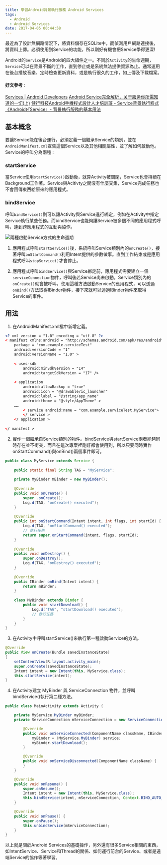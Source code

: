 ```yaml
---
title: 學習Android背景執行服務 Android Services
tags:
  - Android
  - Android Services
date: 2017-04-05 00:44:58
---
```



最近為了設計無網路情況下，將資料儲存在SQLite中，而偵測用戶網路連接後，將資料上傳。必須使用到Service的功能，所以剛好有機會把Service學得更深!

Android的`Service`是Android的四大組件之一。不同於`Activity`的生命週期，`Service`可以在背景不斷的工作，直到停止或是系統無法提供資源為止。通常運用在後台播放音樂、定時檢查更新資料，或是執行很久的工作，如上傳及下載檔案。

#### 好文參考 :
[Services | Android Developers](https://developer.android.com/guide/components/services.html?hl=zh-tw)
[Android Service完全解析，关于服务你所需知道的一切(上)](http://blog.csdn.net/guolin_blog/article/details/11952435)
[健行科技Android手機程式設計人才培訓班 - Service背景執行程式](http://www.aaronlife.com/teaching/uch_android_2015-02-06_00.html)
[《Android》『Service』- 背景執行服務的基本用法](http://xnfood.com.tw/android-service/)

## 基本概念

要讓Service能在後台運行，必須定義一個繼承Service的類別，並在`AndroidManifest.xml`宣告這個Service以及其他相關屬性，並了解如何啟動他。Service的呼叫分為兩種 :

### startService
當Service使用`startService()`啟動後，就算Activity被關閉，Service也會持續在Background工作著。Service與Acitivty之間沒有什麼交集，Service完成任務也不會回傳東西給原來的應用程式。

### bindService
呼叫`bindService()`則可以讓Activity與Service進行綁定，例如在Activity中指定Service執行某些任務。而bindService也能夠讓Service被多個不同的應用程式呼叫，達到跨應用程式的互動與協作。

![兩種啟動Service方式的生命週期](https://developer.android.com/images/service_lifecycle.png "https://developer.android.com/guide/components/services.html")

1. 應用程式呼叫`startService()`後，系統呼叫Service類別內的`onCreate()`，接著呼叫`onStartCommand()`利用Intent提供的參數做事。直到工作結束或是應用程式呼叫`stopService()`才會停止。

2. 應用程式呼叫`bindService()`與Service綁定前，應用程式需要建立一個`serviceConnection`物件，呼叫後若Service尚未啟動，Service類別內的`onCreate()`就會被呼叫，使用這種方法啟動Service的應用程式，可以透過`onBind()`方法取得IBinder物件，接下來就可以透過IBinder物件來取得Service的事件。


## 用法

1. 在AndroidManifest.xml檔中新增定義。
```xml
<? xml version = "1.0" encoding = "utf-8" ?>    
< manifest xmlns:android = "http://schemas.android.com/apk/res/android"   
    package = "com.example.serviceTest"  
    android:versionCode = "1"  
    android:versionName = "1.0" >   
  
    < uses-sdk  
        android:minSdkVersion = "14"  
        android:targetSdkVersion = "17" />
  
    < application  
        android:allowBackup = "true"
        android:icon = "@drawable/ic_launcher"  
        android:label = "@string/app_name"  
        android:theme = "@style/AppTheme" >   
    ……  
        < service android:name = "com.example.serviceTest.MyService">
        </ service >  
    </ application >  
  
</ manifest >  
```

2. 實作一個繼承自Service類別的物件。bindService與startService兩者能夠同時存在並不衝突，而且在這次專案裡剛好都會使用到，所以只要同時實作onStartCommand()與onBind()兩個事件即可。
```Java
public class MyService extends Service {   
  
    public static final String TAG = "MyService";
  
    private MyBinder mBinder = new MyBinder();
  
    @Override  
    public void onCreate() {   
        super .onCreate();  
        Log.d(TAG, "onCreate() executed");
    }  
  
    @Override  
    public int onStartCommand(Intent intent, int flags, int startId) {   
        Log.d(TAG, "onStartCommand() executed");  
        // 執行任務
        return super.onStartCommand(intent, flags, startId);
    }  
  
    @Override  
    public void onDestroy() {   
        super.onDestroy();  
        Log.d(TAG, "onDestroy() executed");  
    }  
  
    @Override  
    public IBinder onBind(Intent intent) {  
        return mBinder;  
    }  
  
    class MyBinder extends Binder {  
        public void startDownload() {   
            Log.d("TAG", "startDownload() executed");  
            // 執行任務
        }  
    }  
}  
```

3. 在Activity中呼叫startService()來執行第一種啟動Service的方法。
```Java
@Override
public View onCreate(Bundle savedInstanceState)
{
    setContentView(R.layout.activity_main);
    super.onCreate(savedInstanceState);
    Intent intent = new Intent(this, MyService.class); 
    this.startService(intent);
}
```

4. 在Activity建立 MyBinder 與 ServiceConnection 物件，並呼叫bindService()執行第二種方法。
```Java
public class MainActivity extends Activity {

	private MyService.MyBinder myBinder;  
	private ServiceConnection mServiceConnection = new ServiceConnection() {

        @Override
        public void onServiceConnected(ComponentName className, IBinder binder) {
            myBinder = (MyService.MyBinder) service;  
            myBinder.startDownload();  
        }

        @Override
        public void onServiceDisconnected(ComponentName className) {
        }
    }

    @Override
    public void onResume() {
        super.onResume();
        Intent intent = new Intent(this, MyService.class);
        this.bindService(intent, mServiceConnection, Context.BIND_AUTO_CREATE);
    }

    @Override
    public void onPause() {
        super.onPause();
        this.unbindService(mServiceConnection);
    }
}
```

以上就是關於Android Services的基礎操作，另外還有很多Service相關的東西，如IntentService、Service和Thread的關係、如何運行前台的Service、或者是遠端Service的協作等著學習。